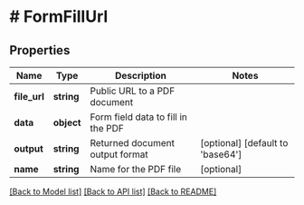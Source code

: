 # # FormFillUrl

## Properties

Name | Type | Description | Notes
------------ | ------------- | ------------- | -------------
**file_url** | **string** | Public URL to a PDF document |
**data** | **object** | Form field data to fill in the PDF |
**output** | **string** | Returned document output format | [optional] [default to 'base64']
**name** | **string** | Name for the PDF file | [optional]

[[Back to Model list]](../../README.md#models) [[Back to API list]](../../README.md#endpoints) [[Back to README]](../../README.md)
